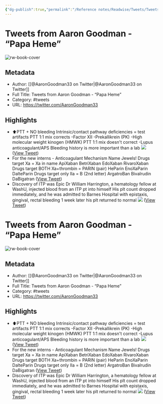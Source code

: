 ```yaml
---
{"dg-publish":true,"permalink":"/Reference notes/Readwise/Tweets/Tweets from Aaron Goodman - “Papa Heme”/"}
---
```


# Tweets from Aaron Goodman - “Papa Heme”

![rw-book-cover](https://pbs.twimg.com/profile_images/1477139722795302912/jwDheYRC.jpg)

## Metadata
- Author: [[@AaronGoodman33 on Twitter\|@AaronGoodman33 on Twitter]]
- Full Title: Tweets from Aaron Goodman - “Papa Heme”
- Category: #tweets
- URL: https://twitter.com/AaronGoodman33

## Highlights
- ⬆️PTT + NO bleeding
  Intrinsic/contact pathway deficiencies = test artifacts
  PTT 1:1 mix corrects
  -Factor XII 
  -Prekallikrein (PK) 
  -High molecular weight kinogen (HMWK) 
  PTT 1:1 mix doesn't correct
  -Lupus anticoagulant/APS
  Bleeding history is more important than a lab 
  ![](https://pbs.twimg.com/media/FWRMvJ6VsAEmJje.jpg) ([View Tweet](https://twitter.com/AaronGoodman33/status/1541441358069522432))
- For the new interns - Anticoagulant Mechanism Name Jewels!
  Drugs target Xa = Xa in name
  ApiXaban
  BetriXaban
  EdoXaban
  RivaroXaban
  Drugs target BOTH Xa+thrombin = PARIN (pair)
  HeParin
  EnoXaParin
  DalteParin
  Drugs target only IIa = B (2nd letter)
  ArgatroBan
  Bivalrudin
  DaBigatran ([View Tweet](https://twitter.com/AaronGoodman33/status/1542169415923290112))
- Discovery of ITP was Epic
  Dr William Harrington, a hematology fellow at WashU, injected blood from an ITP pt into himself
  His plt count dropped immediately, and he was admitted to Barnes Hospital with epistaxis, gingival, rectal bleeding
  1 week later his plt returned to normal 
  ![](https://pbs.twimg.com/media/FYUk-URUYAAcjG2.jpg) ([View Tweet](https://twitter.com/AaronGoodman33/status/1550686523397246976))
# Tweets from Aaron Goodman - “Papa Heme”

![rw-book-cover](https://pbs.twimg.com/profile_images/1477139722795302912/jwDheYRC.jpg)

## Metadata
- Author: [[@AaronGoodman33 on Twitter\|@AaronGoodman33 on Twitter]]
- Full Title: Tweets from Aaron Goodman - “Papa Heme”
- Category: #tweets
- URL: https://twitter.com/AaronGoodman33

## Highlights
- ⬆️PTT + NO bleeding
  Intrinsic/contact pathway deficiencies = test artifacts
  PTT 1:1 mix corrects
  -Factor XII 
  -Prekallikrein (PK) 
  -High molecular weight kinogen (HMWK) 
  PTT 1:1 mix doesn't correct
  -Lupus anticoagulant/APS
  Bleeding history is more important than a lab 
  ![](https://pbs.twimg.com/media/FWRMvJ6VsAEmJje.jpg) ([View Tweet](https://twitter.com/AaronGoodman33/status/1541441358069522432))
- For the new interns - Anticoagulant Mechanism Name Jewels!
  Drugs target Xa = Xa in name
  ApiXaban
  BetriXaban
  EdoXaban
  RivaroXaban
  Drugs target BOTH Xa+thrombin = PARIN (pair)
  HeParin
  EnoXaParin
  DalteParin
  Drugs target only IIa = B (2nd letter)
  ArgatroBan
  Bivalrudin
  DaBigatran ([View Tweet](https://twitter.com/AaronGoodman33/status/1542169415923290112))
- Discovery of ITP was Epic
  Dr William Harrington, a hematology fellow at WashU, injected blood from an ITP pt into himself
  His plt count dropped immediately, and he was admitted to Barnes Hospital with epistaxis, gingival, rectal bleeding
  1 week later his plt returned to normal 
  ![](https://pbs.twimg.com/media/FYUk-URUYAAcjG2.jpg) ([View Tweet](https://twitter.com/AaronGoodman33/status/1550686523397246976))
